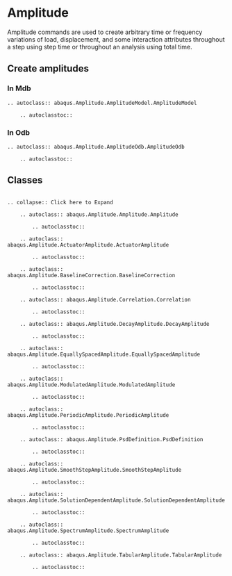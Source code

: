 # Amplitude

Amplitude commands are used to create arbitrary time or frequency variations of load, displacement, and some interaction attributes throughout a step using step time or throughout an analysis using total time.

## Create amplitudes

### In Mdb

```{eval-rst}
.. autoclass:: abaqus.Amplitude.AmplitudeModel.AmplitudeModel

    .. autoclasstoc::

```

### In Odb

```{eval-rst}
.. autoclass:: abaqus.Amplitude.AmplitudeOdb.AmplitudeOdb

    .. autoclasstoc::

```

## Classes

```{eval-rst}

.. collapse:: Click here to Expand

    .. autoclass:: abaqus.Amplitude.Amplitude.Amplitude

        .. autoclasstoc::

    .. autoclass:: abaqus.Amplitude.ActuatorAmplitude.ActuatorAmplitude

        .. autoclasstoc::

    .. autoclass:: abaqus.Amplitude.BaselineCorrection.BaselineCorrection

        .. autoclasstoc::

    .. autoclass:: abaqus.Amplitude.Correlation.Correlation

        .. autoclasstoc::

    .. autoclass:: abaqus.Amplitude.DecayAmplitude.DecayAmplitude

        .. autoclasstoc::

    .. autoclass:: abaqus.Amplitude.EquallySpacedAmplitude.EquallySpacedAmplitude

        .. autoclasstoc::

    .. autoclass:: abaqus.Amplitude.ModulatedAmplitude.ModulatedAmplitude

        .. autoclasstoc::

    .. autoclass:: abaqus.Amplitude.PeriodicAmplitude.PeriodicAmplitude

        .. autoclasstoc::

    .. autoclass:: abaqus.Amplitude.PsdDefinition.PsdDefinition

        .. autoclasstoc::

    .. autoclass:: abaqus.Amplitude.SmoothStepAmplitude.SmoothStepAmplitude

        .. autoclasstoc::

    .. autoclass:: abaqus.Amplitude.SolutionDependentAmplitude.SolutionDependentAmplitude

        .. autoclasstoc::

    .. autoclass:: abaqus.Amplitude.SpectrumAmplitude.SpectrumAmplitude

        .. autoclasstoc::

    .. autoclass:: abaqus.Amplitude.TabularAmplitude.TabularAmplitude

        .. autoclasstoc::
```
